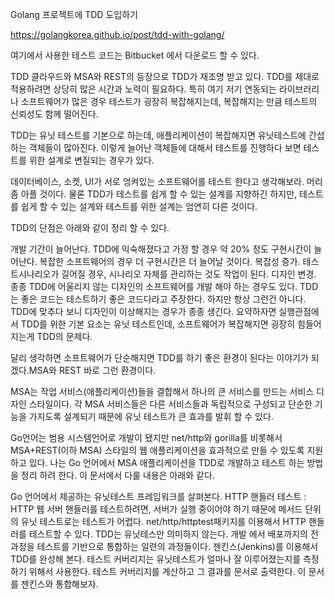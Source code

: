 Golang 프로젝트에 TDD 도입하기

https://golangkorea.github.io/post/tdd-with-golang/


여기에서 사용한 테스트 코드는 Bitbucket 에서 다운로드 할 수 있다.

TDD
클라우드와 MSA와 REST의 등장으로 TDD가 재조명 받고 있다. TDD를 제대로 적용하려면 상당히 많은 시간과 노력이 필요하다. 특히 여기 저기 연동되는 라이브러리나 소프트웨어가 많은 경우 테스트가 굉장히 복잡해지는데, 복잡해지는 만큼 테스트의 신뢰성도 함께 떨어진다.

TDD는 유닛 테스트를 기본으로 하는데, 애플리케이션이 복잡해지면 유닛테스트에 간섭하는 객체들이 많아진다. 이렇게 늘어난 객체들에 대해서 테스트를 진행하다 보면 테스트를 위한 설계로 변질되는 경우가 있다.

데이터베이스, 소켓, UI가 서로 엉켜있는 소프트웨어를 테스트 한다고 생각해보라. 머리 좀 아플 것이다. 물론 TDD가 테스트를 쉽게 할 수 있는 설계를 지향하긴 하지만, 테스트를 쉽게 할 수 있는 설계와 테스트를 위한 설계는 엄연히 다른 것이다.

TDD의 단점은 아래와 같이 정리 할 수 있다.

개발 기간이 늘어난다. TDD에 익숙해졌다고 가정 할 경우 약 20% 정도 구현시간이 늘어난다. 복잡한 소프트웨어의 경우 더 구현시간은 더 늘어날 것이다.
복잡성 증가. 테스트시나리오가 길어질 경우, 시나리오 자체를 관리하는 것도 작업이 된다.
디자인 변경. 종종 TDD에 어울리지 않는 디자인의 소프트웨어를 개발 해야 하는 경우도 있다. TDD는 좋은 코드는 테스트하기 좋은 코드다라고 주장한다. 하지만 항상 그런건 아니다. TDD에 맞추다 보니 디자인이 이상해지는 경우가 종종 생긴다.
요약하자면 실행관점에서 TDD를 위한 기본 요소는 유닛 테스트인데, 소프트웨어가 복잡해지면 굉장히 힘들어 지는게 TDD의 문제다.

달리 생각하면 소프트웨어가 단순해지면 TDD를 하기 좋은 환경이 된다는 이야기가 되겠다.MSA와 REST 바로 그런 환경이다.

MSA는 작업 서비스(애플리케이션)들을 결합해서 하나의 큰 서비스를 만드는 서비스 디자인 스타일이다. 각 MSA 서비스들은 다른 서비스들과 독립적으로 구성되고 단순한 기능을 가지도록 설계되기 때문에 유닛 테스트가 큰 효과를 발휘 할 수 있다.

Go언어는 범용 시스템언어로 개발이 됐지만 net/http와 gorilla를 비롯해서 MSA+REST(이하 MSA) 스타일의 웹 애플리케이션을 효과적으로 만들 수 있도록 지원하고 있다. 나는 Go 언어에서 MSA 애플리케이션을 TDD로 개발하고 테스트 하는 방법을 정리 하려 한다. 이 문서에서 다룰 내용은 아래와 같다.

Go 언어에서 제공하는 유닛테스트 프레임워크를 살펴본다.
HTTP 핸들러 테스트 : HTTP 웹 서버 핸들러를 테스트하려면, 서버가 실행 중이어야 하기 때문에 메서드 단위의 유닛 테스트로는 테스트가 어렵다. net/http/httptest패키지를 이용해서 HTTP 핸들러를 테스트할 수 있다.
TDD는 유닛테스만 의미하지 않는다. 개발 에서 배포까지의 전 과정을 테스트를 기반으로 통합하는 일련의 과정들이다. 젠킨스(Jenkins)를 이용해서 TDD를 완성해 본다.
테스트 커버리지는 유닛테스트가 얼마나 잘 이루어졌는지를 측정하기 위해서 사용한다. 테스트 커버리지를 계산하고 그 결과를 문서로 출력한다. 이 문서를 젠킨스와 통합해보자.
